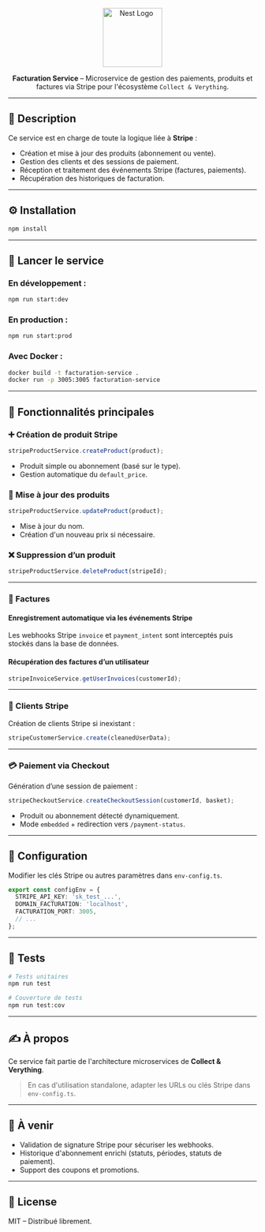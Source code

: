 <p align="center">
  <a href="http://nestjs.com/" target="blank">
    <img src="https://nestjs.com/img/logo-small.svg" width="120" alt="Nest Logo" />
  </a>
</p>

<p align="center">
  <strong>Facturation Service</strong> – Microservice de gestion des paiements, produits et factures via Stripe pour l'écosystème <code>Collect & Verything</code>.
</p>

---

## 🧾 Description

Ce service est en charge de toute la logique liée à **Stripe** :
- Création et mise à jour des produits (abonnement ou vente).
- Gestion des clients et des sessions de paiement.
- Réception et traitement des événements Stripe (factures, paiements).
- Récupération des historiques de facturation.

---

## ⚙️ Installation

```bash
npm install
```

---

## 🚀 Lancer le service

### En développement :

```bash
npm run start:dev
```

### En production :

```bash
npm run start:prod
```

### Avec Docker :

```bash
docker build -t facturation-service .
docker run -p 3005:3005 facturation-service
```

---

## 📁 Fonctionnalités principales

### ➕ Création de produit Stripe
```ts
stripeProductService.createProduct(product);
```

- Produit simple ou abonnement (basé sur le type).
- Gestion automatique du `default_price`.

### 🔄 Mise à jour des produits
```ts
stripeProductService.updateProduct(product);
```

- Mise à jour du nom.
- Création d'un nouveau prix si nécessaire.

### ❌ Suppression d’un produit
```ts
stripeProductService.deleteProduct(stripeId);
```

---

### 📑 Factures

#### Enregistrement automatique via les événements Stripe
Les webhooks Stripe `invoice` et `payment_intent` sont interceptés puis stockés dans la base de données.

#### Récupération des factures d’un utilisateur
```ts
stripeInvoiceService.getUserInvoices(customerId);
```

---

### 👤 Clients Stripe

Création de clients Stripe si inexistant :
```ts
stripeCustomerService.create(cleanedUserData);
```

---

### 💳 Paiement via Checkout

Génération d’une session de paiement :
```ts
stripeCheckoutService.createCheckoutSession(customerId, basket);
```

- Produit ou abonnement détecté dynamiquement.
- Mode `embedded` + redirection vers `/payment-status`.

---

## 🔐 Configuration

Modifier les clés Stripe ou autres paramètres dans `env-config.ts`.

```ts
export const configEnv = {
  STRIPE_API_KEY: 'sk_test_...',
  DOMAIN_FACTURATION: 'localhost',
  FACTURATION_PORT: 3005,
  // ...
};
```

---

## 🧪 Tests

```bash
# Tests unitaires
npm run test

# Couverture de tests
npm run test:cov
```

---

## ✍️ À propos

Ce service fait partie de l'architecture microservices de **Collect & Verything**.

> En cas d'utilisation standalone, adapter les URLs ou clés Stripe dans `env-config.ts`.

---

## 🧠 À venir

- Validation de signature Stripe pour sécuriser les webhooks.
- Historique d'abonnement enrichi (statuts, périodes, statuts de paiement).
- Support des coupons et promotions.

---

## 📄 License

MIT – Distribué librement.
